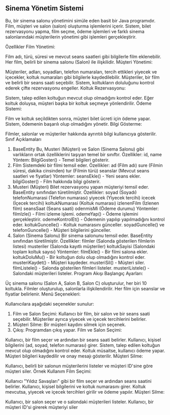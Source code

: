 ## Sinema Yönetim Sistemi
Bu, bir sinema salonu yönetimini simüle eden basit bir Java programıdır. Film, müşteri ve salon (salon) oluşturma işlemlerini içerir. Sistem, bilet rezervasyonu yapma, film seçme, ödeme işlemleri ve farklı sinema salonlarındaki müşterilerin yönetimi gibi işlemleri gerçekleştirir.

Özellikler
Film Yönetimi:

Film adı, türü, süresi ve mevcut seans saatleri gibi bilgilerle film eklenebilir.
Her film, belirli bir sinema salonu (Salon) ile ilişkilidir.
Müşteri Yönetimi:

Müşteriler, adları, soyadları, telefon numaraları, tercih ettikleri yiyecek ve içecekler, koltuk numaraları gibi bilgilerle kaydedilebilir.
Müşteriler, bir film ve belirli bir seans saati seçebilir.
Sistem, koltukların doluluğunu kontrol ederek çifte rezervasyonu engeller.
Koltuk Rezervasyonu:

Sistem, talep edilen koltuğun mevcut olup olmadığını kontrol eder. Eğer koltuk doluysa, müşteri başka bir koltuk seçmeye yönlendirilir.
Ödeme Sistemi:

Film ve koltuk seçildikten sonra, müşteri bilet ücreti için ödeme yapar.
Sistem, ödemenin başarılı olup olmadığını yönetir.
Bilgi Gösterme:

Filmler, salonlar ve müşteriler hakkında ayrıntılı bilgi kullanıcıya gösterilir.
Sınıf Açıklamaları
1. BaseEntity
Bu, Musteri (Müşteri) ve Salon (Sinema Salonu) gibi varlıkların ortak özelliklerini taşıyan temel bir sınıftır.
Özellikler: id, name
Yöntem: BilgiGoster() - Temel bilgileri gösterir.
2. Film
Sistemdeki bir filmi temsil eder.
Özellikler:
ad (Film adı)
sure (Filmin süresi, dakika cinsinden)
tur (Filmin türü)
seanslar (Mevcut seans saatleri ve fiyatlar)
Yöntemler:
seansEkle() - Yeni seans ekler.
bilgiGoster() - Film hakkında bilgi gösterir.
3. Musteri (Müşteri)
Bilet rezervasyonu yapan müşteriyi temsil eder.
BaseEntity sınıfından türetilmiştir.
Özellikler:
soyad (Soyadı)
telefonNumarasi (Telefon numarası)
yiyecek (Yiyecek tercihi)
icecek (İçecek tercihi)
koltukNumarasi (Koltuk numarası)
izlenenFilm (İzlenen film)
seansSaat (Seans saati)
odenmisMi (Ödeme durumu)
Yöntemler:
filmIzle() - Filmi izleme işlemi.
odemeYap() - Ödeme işlemini gerçekleştirir.
odemeKontrolEt() - Ödemenin yapılıp yapılmadığını kontrol eder.
koltukGuncelle() - Koltuk numarasını günceller.
soyadGuncelle() ve telefonGuncelle() - Müşteri bilgilerini günceller.
4. Salon (Sinema Salonu)
Bir sinema salonunu temsil eder.
BaseEntity sınıfından türetilmiştir.
Özellikler:
filmler (Salonda gösterilen filmlerin listesi)
musteriler (Salonda kayıtlı müşteriler)
koltukSayisi (Salondaki toplam koltuk sayısı)
Yöntemler:
filmEkle() - Bir filmi salona ekler.
koltukDoluMu() - Bir koltuğun dolu olup olmadığını kontrol eder.
musteriKaydet() - Müşteri kaydeder.
musteriSil() - Müşteri siler.
filmListele() - Salonda gösterilen filmleri listeler.
musteriListele() - Salondaki müşterileri listeler.
Program Akışı
Başlangıç Ayarları:

Üç sinema salonu (Salon A, Salon B, Salon C) oluşturulur, her biri 10 koltukla.
Filmler oluşturulup, salonlarla ilişkilendirilir. Her film için seanslar ve fiyatlar belirlenir.
Menü Seçenekleri:

Kullanıcılara aşağıdaki seçenekler sunulur:
1. Film ve Salon Seçimi: Kullanıcı bir film, bir salon ve bir seans saati seçebilir. Müşteriler ayrıca yiyecek ve içecek tercihlerini belirler.
2. Müşteri Silme: Bir müşteri kaydını silmek için seçenek.
3. Çıkış: Programdan çıkış yapar.
Film ve Salon Seçimi:

Kullanıcı, bir film seçer ve ardından bir seans saati belirler.
Kullanıcı, kişisel bilgilerini (ad, soyad, telefon numarası) girer.
Sistem, talep edilen koltuğun mevcut olup olmadığını kontrol eder.
Koltuk müsaitse, kullanıcı ödeme yapar.
Müşteri bilgileri kaydedilir ve onay mesajı gösterilir.
Müşteri Silme:

Kullanıcı, belirli bir salonun müşterilerini listeler ve müşteri ID'sine göre müşteri siler.
Örnek Kullanım
Film Seçimi:

Kullanıcı "Yıldız Savaşları" gibi bir film seçer ve ardından seans saatini belirler.
Kullanıcı, kişisel bilgilerini ve koltuk numarasını girer.
Koltuk mevcutsa, yiyecek ve içecek tercihleri girilir ve ödeme yapılır.
Müşteri Silme:

Kullanıcı, bir salon seçer ve o salondaki müşterileri listeler.
Kullanıcı, bir müşteri ID'si girerek müşteriyi siler
